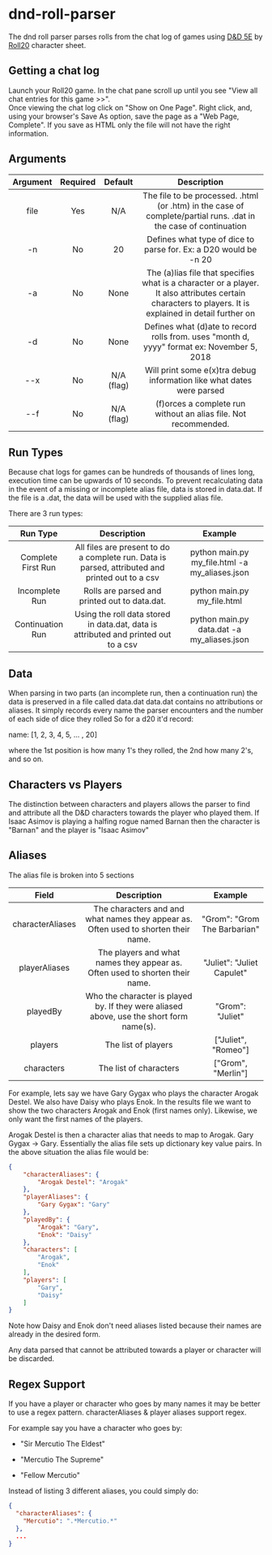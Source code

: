 # dnd-roll-parser
The dnd roll parser parses rolls from the chat log of games using [D&D 5E](https://help.roll20.net/hc/en-us/articles/360037773573-D-D-5E-by-Roll20) by [Roll20](https://roll20.net/) character sheet. 

## Getting a chat log
Launch your Roll20 game. In the chat pane scroll up until you see "View all chat entries for this game >>". <br>
Once viewing the chat log click on "Show on One Page". Right click, and, using your browser's Save As option, save the page as a "Web Page, Complete". If you save as HTML only the file will not have the right information.
## Arguments

| Argument | Required | Default | Description |
| :---: | :---: | :---: | :---: |
| file | Yes | N/A | The file to be processed. .html (or .htm) in the case of complete/partial runs. .dat in the case of continuation |
| -n | No | 20 | Defines what type of dice to parse for. Ex: a D20 would be -n 20 |
| -a | No | None | The (a)lias file that specifies what is a character or a player. It also attributes certain characters to players. It is explained in detail further on |
| -d | No | None | Defines what (d)ate to record rolls from. uses "month d, yyyy" format ex: November 5, 2018 |
| --x | No | N/A (flag) | Will print some e(x)tra debug information like what dates were parsed |
| --f | No | N/A (flag) | (f)orces a complete run without an alias file. Not recommended. |

## Run Types
Because chat logs for games can be hundreds of thousands of lines long, execution time can be upwards of 10 seconds. To prevent recalculating data in the event of a missing or incomplete alias file, data is stored in data.dat. If the file is a .dat, the data will be used with the supplied alias file.<br/>

There are 3 run types:<br/>

| Run Type | Description | Example |
| :---: | :---: | :---: |
| Complete First Run | All files are present to do a complete run. Data is parsed, attributed and printed out to a csv | python main.py my_file.html -a my_aliases.json |
| Incomplete Run | Rolls are parsed and printed out to data.dat. | python main.py my_file.html
| Continuation Run | Using the roll data stored in data.dat, data is attributed and printed out to a csv | python main.py data.dat -a my_aliases.json


## Data
When parsing in two parts (an incomplete run, then a continuation run) the data is preserved in a file called data.dat
data.dat contains no attributions or aliases. It simply records every name the parser encounters and the number of each side of dice they rolled
So for a d20 it'd record:

name: [1, 2, 3, 4, 5, ... , 20]

where the 1st position is how many 1's they rolled, the 2nd how many 2's, and so on. 

## Characters vs Players
The distinction between characters and players allows the parser to find and attribute all the D&D characters towards the player who played them.
If Isaac Asimov is playing a halfing rogue named Barnan then the character is "Barnan" and the player is "Isaac Asimov"


## Aliases
The alias file is broken into 5 sections

| Field | Description | Example |
| :---: | :---: | :---: |
| characterAliases | The characters and and what names they appear as. Often used to shorten their name. | "Grom": "Grom The Barbarian"
| playerAliases | The players and what names they appear as. Often used to shorten their name. | "Juliet": "Juliet Capulet"
| playedBy | Who the character is played by. If they were aliased above, use the short form name(s). | "Grom": "Juliet" 
| players | The list of players | ["Juliet", "Romeo"] 
| characters | The list of characters | ["Grom", "Merlin"]

For example, lets say we have Gary Gygax who plays the character Arogak Destel. We also have Daisy who plays Enok. In the results file  we want to show the two characters Arogak and Enok (first names only). Likewise, we only want the first names of the players.<br/>

Arogak Destel is then a character alias that needs to map to Arogak. Gary Gygax -> Gary. Essentially the alias file sets up dictionary key value pairs. In the above situation the alias file would be:<br/>


```json
{
    "characterAliases": {
        "Arogak Destel": "Arogak"
    },
    "playerAliases": {
        "Gary Gygax": "Gary"
    },
    "playedBy": {
        "Arogak": "Gary",
        "Enok": "Daisy"
    },
    "characters": [
        "Arogak",
        "Enok"
    ],
    "players": [
        "Gary",
        "Daisy"
    ]
}
```
Note how Daisy and Enok don't need aliases listed because their names are already in the desired form. <br/>

Any data parsed that cannot be attributed towards a player or character will be discarded. 

## Regex Support

If you have a player or character who goes by many names it may be better to use a regex pattern. characterAliases & player aliases
support regex. 

For example say you have a character who goes by:

* "Sir Mercutio The Eldest"

* "Mercutio The Supreme"

* "Fellow Mercutio"

Instead of listing 3 different aliases, you could simply do:
```json
{
  "characterAliases": {
    "Mercutio": ".*Mercutio.*"
  },
  ...
}
```
